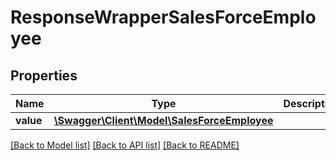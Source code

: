 # ResponseWrapperSalesForceEmployee

## Properties
Name | Type | Description | Notes
------------ | ------------- | ------------- | -------------
**value** | [**\Swagger\Client\Model\SalesForceEmployee**](SalesForceEmployee.md) |  | [optional] 

[[Back to Model list]](../README.md#documentation-for-models) [[Back to API list]](../README.md#documentation-for-api-endpoints) [[Back to README]](../README.md)



